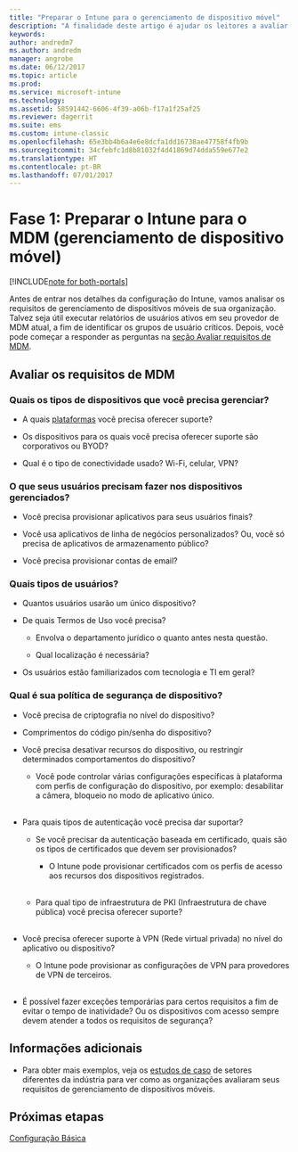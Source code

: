 ```yaml
---
title: "Preparar o Intune para o gerenciamento de dispositivo móvel"
description: "A finalidade deste artigo é ajudar os leitores a avaliar seus requisitos comerciais e técnicos antes de migrar para o Intune."
keywords: 
author: andredm7
ms.author: andredm
manager: angrobe
ms.date: 06/12/2017
ms.topic: article
ms.prod: 
ms.service: microsoft-intune
ms.technology: 
ms.assetid: 58591442-6606-4f39-a06b-f17a1f25af25
ms.reviewer: dagerrit
ms.suite: ems
ms.custom: intune-classic
ms.openlocfilehash: 65e3bb4b6a4e6e8dcfa1dd16738ae47758f4fb9b
ms.sourcegitcommit: 34cfebfc1d8b81032f4d41869d74dda559e677e2
ms.translationtype: HT
ms.contentlocale: pt-BR
ms.lasthandoff: 07/01/2017
---
```

# <a name="phase-1-prepare-intune-for-mobile-device-management-mdm"></a>Fase 1: Preparar o Intune para o MDM (gerenciamento de dispositivo móvel)

[!INCLUDE[note for both-portals](./includes/note-for-both-portals.md)]

Antes de entrar nos detalhes da configuração do Intune, vamos analisar os requisitos de gerenciamento de dispositivos móveis de sua organização. Talvez seja útil executar relatórios de usuários ativos em seu provedor de MDM atual, a fim de identificar os grupos de usuário críticos. Depois, você pode começar a responder as perguntas na [seção Avaliar requisitos de MDM](migration-guide-prepare.md#assess-mdm-requirements).

## <a name="assess-mdm-requirements"></a>Avaliar os requisitos de MDM

### <a name="what-kinds-of-devices-do-you-need-to-manage"></a>Quais os tipos de dispositivos que você precisa gerenciar?

-   A quais [plataformas](/intune-classic/get-started/supported-mobile-devices-and-computers) você precisa oferecer suporte?

-   Os dispositivos para os quais você precisa oferecer suporte são corporativos ou BYOD?

-   Qual é o tipo de conectividade usado? Wi-Fi, celular, VPN?

### <a name="what-do-your-users-need-to-do-on-managed-devices"></a>O que seus usuários precisam fazer nos dispositivos gerenciados?

-   Você precisa provisionar aplicativos para seus usuários finais?

-   Você usa aplicativos de linha de negócios personalizados? Ou, você só precisa de aplicativos de armazenamento público?

-   Você precisa provisionar contas de email?

### <a name="what-kinds-of-users"></a>Quais tipos de usuários?

-   Quantos usuários usarão um único dispositivo?

-   De quais Termos de Uso você precisa?

    -   Envolva o departamento jurídico o quanto antes nesta questão.

    -   Qual localização é necessária?

-   Os usuários estão familiarizados com tecnologia e TI em geral?

### <a name="what-is-your-device-security-policy"></a>Qual é sua política de segurança de dispositivo?

-   Você precisa de criptografia no nível do dispositivo?

-   Comprimentos do código pin/senha do dispositivo?

-   Você precisa desativar recursos do dispositivo, ou restringir determinados comportamentos do dispositivo?

    -   Você pode controlar várias configurações específicas à plataforma com perfis de configuração do dispositivo, por exemplo: desabilitar a câmera, bloqueio no modo de aplicativo único.
<br></br>
-   Para quais tipos de autenticação você precisa dar suportar?

    -   Se você precisar da autenticação baseada em certificado, quais são os tipos de certificados que devem ser provisionados?

        -   O Intune pode provisionar certificados com os perfis de acesso aos recursos dos dispositivos registrados.
<br></br>
    -   Para qual tipo de infraestrutura de PKI (Infraestrutura de chave pública) você precisa oferecer suporte?
<br></br>
-   Você precisa oferecer suporte à VPN (Rede virtual privada) no nível do aplicativo ou dispositivo?

    -   O Intune pode provisionar as configurações de VPN para provedores de VPN de terceiros.
<br></br>
-   É possível fazer exceções temporárias para certos requisitos a fim de evitar o tempo de inatividade? Ou os dispositivos com acesso sempre devem atender a todos os requisitos de segurança?

## <a name="additional-information"></a>Informações adicionais

-   Para obter mais exemplos, veja os [estudos de caso](https://customers.microsoft.com/story/mwh-global-now-part-of-stantec-secures-mobile-devices-with-intune) de setores diferentes da indústria para ver como as organizações avaliaram seus requisitos de gerenciamento de dispositivos móveis.

## <a name="next-steps"></a>Próximas etapas

[Configuração Básica](migration-guide-setup.md)
